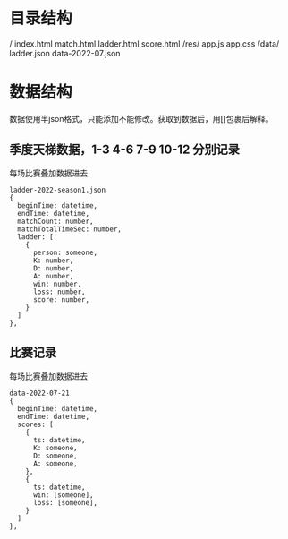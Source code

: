 # 目录结构
/ 
  index.html
  match.html
  ladder.html
  score.html
  /res/
    app.js
    app.css
  /data/
    ladder.json
    data-2022-07.json

# 数据结构 
数据使用半json格式，只能添加不能修改。获取到数据后，用[]包裹后解释。
## 季度天梯数据，1-3 4-6 7-9 10-12 分别记录
每场比赛叠加数据进去
```
ladder-2022-season1.json
{
  beginTime: datetime,
  endTime: datetime,
  matchCount: number,
  matchTotalTimeSec: number,
  ladder: [
    {
      person: someone,
      K: number,
      D: number,
      A: number,
      win: number,
      loss: number,
      score: number,
    }
  ]
},
```

## 比赛记录
每场比赛叠加数据进去
```
data-2022-07-21
{
  beginTime: datetime,
  endTime: datetime,
  scores: [
    {
      ts: datetime,
      K: someone,
      D: someone,
      A: someone,
    },
    {
      ts: datetime,
      win: [someone],
      loss: [someone],
    }
  ]
},
```